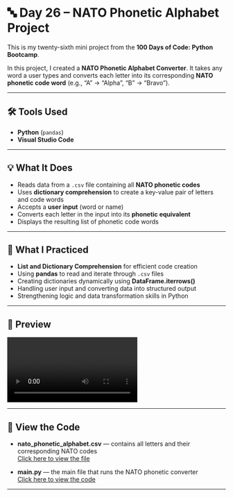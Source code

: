 # 🔤 Day 26 – NATO Phonetic Alphabet Project  

This is my twenty-sixth mini project from the **100 Days of Code: Python Bootcamp**.  

In this project, I created a **NATO Phonetic Alphabet Converter**. It takes any word a user types and converts each letter into its corresponding **NATO phonetic code word** (e.g., “A” → “Alpha”, “B” → “Bravo”).  

---

## 🛠 Tools Used  
- **Python** (`pandas`)  
- **Visual Studio Code**  

---

## 💡 What It Does  
- Reads data from a `.csv` file containing all **NATO phonetic codes**  
- Uses **dictionary comprehension** to create a key-value pair of letters and code words  
- Accepts a **user input** (word or name)  
- Converts each letter in the input into its **phonetic equivalent**  
- Displays the resulting list of phonetic code words  

---

## 🧠 What I Practiced  
- **List and Dictionary Comprehension** for efficient code creation  
- Using **pandas** to read and iterate through `.csv` files  
- Creating dictionaries dynamically using **DataFrame.iterrows()**  
- Handling user input and converting data into structured output  
- Strengthening logic and data transformation skills in Python  

---

## 👀 Preview  
![NATO Phonetic Alphabet Project Screenrecording](https://github.com/dimma-analytics/100-Days-Of-Code/blob/main/Day26-NATOalphabet/main.py%20-%20Day26-NATOalphabet%20-%20Visual%20Studio%20Code%202025-10-25%2012-52-04.mp4)  

---

## 📁 View the Code  
- **nato_phonetic_alphabet.csv** — contains all letters and their corresponding NATO codes  
  [Click here to view the file](https://github.com/dimma-analytics/100-Days-Of-Code/blob/main/Day26-NATOalphabet/Day26-NATOalphabet/nato_phonetic_alphabet.csv)  

- **main.py** — the main file that runs the NATO phonetic converter  
  [Click here to view the code](https://github.com/dimma-analytics/100-Days-Of-Code/blob/main/Day26-NATOalphabet/Day26-NATOalphabet/main.py)  

---

